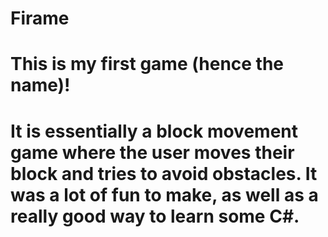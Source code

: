 # Firame

# This is my first game (hence the name)! 

# It is essentially a block movement game where the user moves their block and tries to avoid obstacles. It was a lot of fun to make, as well as a really good way to learn some C#.
